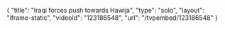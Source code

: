 {
    "title": "Iraqi forces push towards Hawija",
    "type": "solo",
    "layout": "iframe-static",
    "videoId": "123186548",
    "url": "\/tvpembed\/123186548"
}